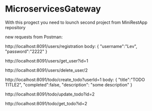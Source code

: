 # MicroservicesGateway

With this progect you need to lounch second project from MiniRestApp repository

new requests from Postman:


http://localhost:8091/users/registration body: { "username":"Lev", "password":"2222" }

http://localhost:8091/users/get_user?id=1

http://localhost:8091/users/delete_user/2

http://localhost:8091/todo/create_todo?userId=1 body: { "title":"TODO TITLE2", "completed":false, "description": "some description" }

http://localhost:8091/todo/update_todo?id=2

http://localhost:8091/todo/get_todo?id=2

